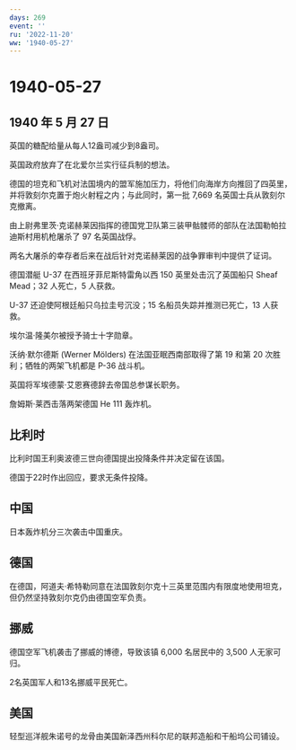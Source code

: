 ```yaml
---
days: 269
event: ''
ru: '2022-11-20'
ww: '1940-05-27'
---
```


# 1940-05-27

## 1940 年 5 月 27 日

英国的糖配给量从每人12盎司减少到8盎司。

英国政府放弃了在北爱尔兰实行征兵制的想法。

德国的坦克和飞机对法国境内的盟军施加压力，将他们向海岸方向推回了四英里，并将敦刻尔克置于炮火射程之内；与此同时，第一批
7,669 名英国士兵从敦刻尔克撤离。

由上尉弗里茨·克诺赫莱因指挥的德国党卫队第三装甲骷髅师的部队在法国勒帕拉迪斯村用机枪屠杀了
97 名英国战俘。

两名大屠杀的幸存者后来在战后针对克诺赫莱因的战争罪审判中提供了证词。

德国潜艇 U-37 在西班牙菲尼斯特雷角以西 150 英里处击沉了英国船只 Sheaf
Mead；32 人死亡，5 人获救。

U-37 还迫使阿根廷船只乌拉圭号沉没；15 名船员失踪并推测已死亡，13
人获救。

埃尔温·隆美尔被授予骑士十字勋章。

沃纳·默尔德斯 (Werner Mölders) 在法国亚眠西南部取得了第 19 和第 20
次胜利；牺牲的两架飞机都是 P-36 战斗机。

英国将军埃德蒙·艾恩赛德辞去帝国总参谋长职务。

詹姆斯·莱西击落两架德国 He 111 轰炸机。

## 比利时

比利时国王利奥波德三世向德国提出投降条件并决定留在该国。

德国于22时作出回应，要求无条件投降。

## 中国

日本轰炸机分三次袭击中国重庆。

## 德国

在德国，阿道夫·希特勒同意在法国敦刻尔克十三英里范围内有限度地使用坦克，但仍然坚持敦刻尔克仍由德国空军负责。

## 挪威

德国空军飞机袭击了挪威的博德，导致该镇 6,000 名居民中的 3,500
人无家可归。

2名英国军人和13名挪威平民死亡。

## 美国

轻型巡洋舰朱诺号的龙骨由美国新泽西州科尔尼的联邦造船和干船坞公司铺设。